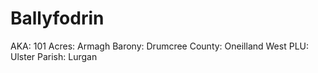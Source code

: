 # Ballyfodrin

AKA: 101
Acres: Armagh
Barony: Drumcree
County: Oneilland West
PLU: Ulster
Parish: Lurgan